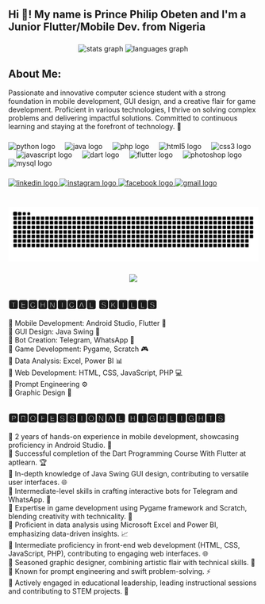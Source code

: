 <h2 align="left">Hi 👋! My name is Prince Philip Obeten and I'm a Junior Flutter/Mobile Dev.  from Nigeria</h2>

###

<div align="center">
  <img src="https://github-readme-stats.vercel.app/api?username=princeobeten&hide_title=false&hide_rank=false&show_icons=true&include_all_commits=true&count_private=true&disable_animations=false&theme=dracula&locale=en&hide_border=false" height="150" alt="stats graph"  />
  <img src="https://github-readme-stats.vercel.app/api/top-langs?username=princeobeten&locale=en&hide_title=false&layout=compact&card_width=320&langs_count=5&theme=dracula&hide_border=false" height="150" alt="languages graph"  />
</div>

###

<p align="left"><h2>About Me:</h2>
Passionate and innovative computer science student with a strong foundation in mobile development, GUI design, and a creative flair for game development. Proficient in various technologies, I thrive on solving complex problems and delivering impactful solutions. Committed to continuous learning and staying at the forefront of technology. 🚀</p>

###

<div align="left">
  <img src="https://cdn.jsdelivr.net/gh/devicons/devicon/icons/python/python-original.svg" height="30" alt="python logo"  />
  <img width="12" />
  <img src="https://cdn.jsdelivr.net/gh/devicons/devicon/icons/java/java-original.svg" height="30" alt="java logo"  />
  <img width="12" />
  <img src="https://cdn.jsdelivr.net/gh/devicons/devicon/icons/php/php-original.svg" height="30" alt="php logo"  />
  <img width="12" />
  <img src="https://cdn.jsdelivr.net/gh/devicons/devicon/icons/html5/html5-original.svg" height="30" alt="html5 logo"  />
  <img width="12" />
  <img src="https://cdn.jsdelivr.net/gh/devicons/devicon/icons/css3/css3-original.svg" height="30" alt="css3 logo"  />
  <img width="12" />
  <img src="https://cdn.jsdelivr.net/gh/devicons/devicon/icons/javascript/javascript-original.svg" height="30" alt="javascript logo"  />
  <img width="12" />
  <img src="https://cdn.jsdelivr.net/gh/devicons/devicon/icons/dart/dart-original.svg" height="30" alt="dart logo"  />
  <img width="12" />
  <img src="https://cdn.jsdelivr.net/gh/devicons/devicon/icons/flutter/flutter-original.svg" height="30" alt="flutter logo"  />
  <img width="12" />
  <img src="https://cdn.jsdelivr.net/gh/devicons/devicon/icons/photoshop/photoshop-plain.svg" height="30" alt="photoshop logo"  />
  <img width="12" />
  <img src="https://cdn.jsdelivr.net/gh/devicons/devicon/icons/mysql/mysql-original.svg" height="30" alt="mysql logo"  />
</div>

###

<div align="left">
  <a href="https://www.linkedin.com/in/princeobeten/" target="_blank">
    <img src="https://img.shields.io/static/v1?message=LinkedIn&logo=linkedin&label=&color=0077B5&logoColor=white&labelColor=&style=for-the-badge" height="35" alt="linkedin logo"  />
  </a>
  <a href="https://www.instagram.com/princeobeten1" target="_blank">
    <img src="https://img.shields.io/static/v1?message=Instagram&logo=instagram&label=&color=E4405F&logoColor=white&labelColor=&style=for-the-badge" height="35" alt="instagram logo"  />
  </a>
  <a href="https://web.facebook.com/prince.obeten.756" target="_blank">
    <img src="https://img.shields.io/static/v1?message=Facebook&logo=facebook&label=&color=1877F2&logoColor=white&labelColor=&style=for-the-badge" height="35" alt="facebook logo"  />
  </a>
  <a href="princeobeten56@gmail.com" target="_blank">
    <img src="https://img.shields.io/static/v1?message=Gmail&logo=gmail&label=&color=D14836&logoColor=white&labelColor=&style=for-the-badge" height="35" alt="gmail logo"  />
  </a>
</div>

###

<br clear="both">

<img src="https://raw.githubusercontent.com/princeobeten/princeobeten/output/snake.svg" alt="Snake animation" />

###

<div align="center">
  <img src="https://profile-counter.glitch.me/princeobeten/count.svg?"  />
</div>

###

###

<p align="left">
<h2>🆃🅴🅲🅷🅽🅸🅲🅰🅻 🆂🅺🅸🅻🅻🆂</h2>

🚦 Mobile Development: Android Studio, Flutter 📱 <br>
🚦 GUI Design: Java Swing 🎨 <br>
🚦 Bot Creation: Telegram, WhatsApp 🤖 <br>
🚦 Game Development: Pygame, Scratch 🎮 <br>
🚦 Data Analysis: Excel, Power BI 📊 <br>
🚦 Web Development: HTML, CSS, JavaScript, PHP 💻 <br>
🚦 Prompt Engineering ⚙️ <br>
🚦 Graphic Design 🎨 <br>

<h2>🅿🆁🅾🅵🅴🆂🆂🅸🅾🅽🅰🅻 🅷🅸🅶🅷🅻🅸🅶🅷🆃🆂</h2>

🚦 2 years of hands-on experience in mobile development, showcasing proficiency in Android Studio. 🌟 <br>
🚦 Successful completion of the Dart Programming Course With Flutter at aptlearn. 🏆 <br>
🚦 In-depth knowledge of Java Swing GUI design, contributing to versatile user interfaces. 🌐 <br>
🚦 Intermediate-level skills in crafting interactive bots for Telegram and WhatsApp. 💬 <br>
🚦 Expertise in game development using Pygame framework and Scratch, blending creativity with technicality. 🚀 <br>
🚦 Proficient in data analysis using Microsoft Excel and Power BI, emphasizing data-driven insights. 📈 <br>
🚦 Intermediate proficiency in front-end web development (HTML, CSS, JavaScript, PHP), contributing to engaging web interfaces. 🌐 <br>
🚦 Seasoned graphic designer, combining artistic flair with technical skills. 🎨 <br>
🚦 Known for prompt engineering and swift problem-solving. ⚡ <br>
🚦 Actively engaged in educational leadership, leading instructional sessions and contributing to STEM projects. 🌟</p>

###
